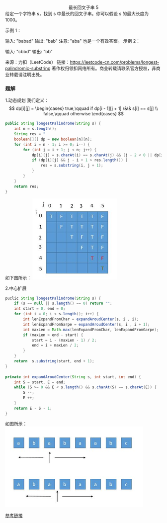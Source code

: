 <center>最长回文子串 5</center>
给定一个字符串 s，找到 s 中最长的回文子串。你可以假设 s 的最大长度为 1000。

示例 1：

输入: "babad"
输出: "bab"
注意: "aba" 也是一个有效答案。
示例 2：

输入: "cbbd"
输出: "bb"

来源：力扣（LeetCode）
链接：https://leetcode-cn.com/problems/longest-palindromic-substring
著作权归领扣网络所有。商业转载请联系官方授权，非商业转载请注明出处。
### 题解
1.动态规划
我们定义：
$$
dp[i][j] = 
\begin{cases}
true,\qquad if dp[i - 1][j + 1] \&\& s[i] == s[j] \\
false,\qquad otherwise
\end{cases}
$$
```java
public String longestPalindrome(String s) {
    int n = s.length();
    String res = "
    boolean[][] dp = new boolean[n][n];
    for (int i = n - 1; i >= 0; i--) {
        for (int j = i + 1; j < n; j++) {
            dp[i][j] = s.charAt(i) == s.charAt(j) && (j - 2 < 0 || dp[i - 1][j + 1]);
            if (dp[i][j] && j - i + 1 > res.length()) {
                res = s.substring(i, j + 1);
            }
        }
    }
    return res;
}
```
如下图所示：
![dp](../../images/longestPalindrome.png)

2.中心扩展
```java
puclic String longestPalindrome(String s) {
    if (s == null || s.length() == 0) return "";
    int start = 0, end = 0;
    for (int i = 0; i < s.length(); i++) {
        int lenExpandFromChar = expandAroudCenter(s, i , i);
        int lenExpandFromGarpe = expandAroudCenter(s, i , i + 1);
        int maxLen = Math.max(lenExpandFromChar, lenExpandFromGarpe);
        if (maxLen > end - start) {
            start = i - (maxLen - 1) / 2;
            end = i + maxLen / 2;
        }
    }
    return  s.substring(start, end + 1);
}

private int expandAroudCenter(String s, int start, int end) {
    int S = start, E = end;
    while (S >= 0 && E < s.length() && s.charAt(S) == s.charAt(E)) {
        S --;
        E ++;
    }
    return E - S - 1;
}
```
如图所示：  
![中心扩展](../../images/1longestPalindromeExpandeFromCenter.png)

[参考链接](https://leetcode-cn.com/problems/longest-palindromic-substring/solution/xiang-xi-tong-su-de-si-lu-fen-xi-duo-jie-fa-bao-gu/)